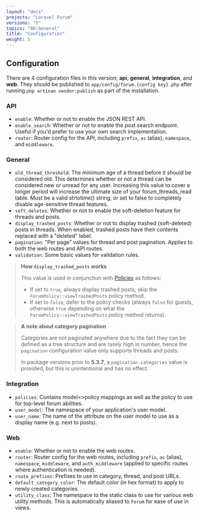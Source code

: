 ```yaml
---
layout: "docs"
projects: "Laravel Forum"
versions: "5"
topics: "00:General"
title: "Configuration"
weight: 5
---
```


## Configuration

There are 4 configuration files in this version; **api**, **general**, **integration**, and **web**. They should be published to `app/config/forum.{config key}.php` after running `php artisan vendor:publish` as part of the installation.

### API

* `enable`: Whether or not to enable the JSON REST API.
* `enable_search`: Whether or not to enable the post search endpoint. Useful if you'd prefer to use your own search implementation.
* `router`: Router config for the API, including `prefix`, `as` (alias), `namespace`, and `middleware`.

### General

* `old_thread_threshold`: The minimum age of a thread before it should be considered old. This determines whether or not a thread can be considered new or unread for any user. Increasing this value to cover a longer period will increase the ultimate size of your forum_threads_read table. Must be a valid strtotime() string, or set to false to completely disable age-sensitive thread features.
* `soft_deletes`: Whether or not to enable the soft-deletion feature for threads and posts.
* `display_trashed_posts`: Whether or not to display trashed (soft-deleted) posts in threads. When enabled, trashed posts have their contents replaced with a "deleted" label.
* `pagination`: "Per page" values for thread and post pagination. Applies to both the web routes and API routes.
* `validation`: Some basic values for validation rules.

> **How `display_trashed_posts` works**
>
> This value is used in conjunction with [Policies](/docs/laravel-forum/5/policies/) as follows:
>
> * If set to `true`, always display trashed posts; skip the `ForumPolicy::viewTrashedPosts` policy method.
> * If set to `false`, defer to the policy checks (always `false` for guests, otherwise `true` depending on what the `ForumPolicy::viewTrashedPosts` policy method returns).

> **A note about category pagination**
>
> Categories are not paginated anywhere due to the fact they can be defined as a tree structure and are rarely high in number, hence the `pagination` configuration value only supports threads and posts.
>
> In package versions prior to **5.3.7**, a `pagination.categories` value is provided, but this is unintentional and has no effect.

### Integration

* `policies`: Contains model<>policy mappings as well as the policy to use for top-level forum abilities.
* `user_model`: The namespace of your application's user model.
* `user_name`: The name of the attribute on the user model to use as a display name (e.g. next to posts).

### Web

* `enable`: Whether or not to enable the web routes.
* `router`: Router config for the web routes, including `prefix`, `as` (alias), `namespace`, `middleware`, and `auth_middleware` (applied to specific routes where authentication is needed).
* `route_prefixes`: Prefixes to use in category, thread, and post URLs.
* `default_category_color`: The default color (in hex format) to apply to newly created categories.
* `utility_class`: The namespace to the static class to use for various web utility methods. This is automatically aliased to `Forum` for ease of use in views.

